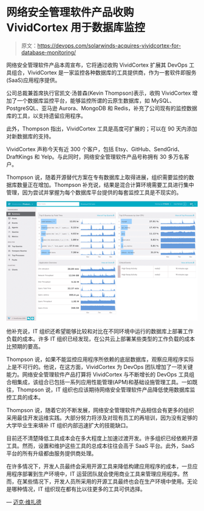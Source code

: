 # 网络安全管理软件产品收购 VividCortex 用于数据库监控

> 原文：<https://devops.com/solarwinds-acquires-vividcortex-for-database-monitoring/>

网络安全管理软件产品本周宣布，它将通过收购 VividCortex 扩展其 DevOps 工具组合，VividCortex 是一家监控各种数据库的工具提供商，作为一套软件即服务(SaaS)应用程序提供。

公司总裁兼首席执行官凯文·汤普森(Kevin Thompson)表示，收购 VividCortex 增加了一个数据库监控平台，能够监控所谓的云原生数据库，如 MySQL、PostgreSQL、亚马逊 Aurora、MongoDB 和 Redis，补充了公司现有的监控数据库的工具，以支持遗留应用程序。

此外，Thompson 指出，VividCortex 工具是高度可扩展的；可以在 90 天内添加对新数据库的支持。

VividCortex 声称今天有近 300 个客户，包括 Etsy、GitHub、SendGrid、DraftKings 和 Yelp。与此同时，网络安全管理软件产品号称拥有 30 多万名客户。

Thompson 说，随着开源替代方案在专有数据库上取得进展，组织需要监控的数据库数量正在增加。Thompson 补充说，结果是混合计算环境需要工具进行集中管理，因为尝试并掌握为每个数据库平台提供的每套监控工具是不现实的。

![SolarWinds VividCortex](img/595379d02351c810c051db12e8d38d83.png)

他补充说，IT 组织还希望能够比较和对比在不同环境中运行的数据库上部署工作负载的成本。许多 IT 组织已经发现，在公共云上部署某些类型的工作负载的成本比预期的要高。

Thompson 说，如果不能监控应用程序所依赖的底层数据库，观察应用程序实际上是不可行的。他说，在这方面，VividCortex 为 DevOps 团队增加了一项关键能力。网络安全管理软件产品打算将 VividCortex 与不断增长的 DevOps 工具组合相集成，该组合已包括一系列应用性能管理(APM)和基础设施管理工具。一如既往，Thompson 说，IT 组织也应该期待网络安全管理软件产品降低使用数据库监控工具的成本。

Thompson 说，随着它的不断发展，网络安全管理软件产品相信会有更多的组织采用最佳开发运维实践。大部分努力将涉及对现有员工的再培训，因为没有足够的大学毕业生来填补 IT 组织内部迅速扩大的技能缺口。

目前还不清楚降低工具成本会在多大程度上加速过渡开发。许多组织已经依赖开源工具。然而，设置和维护这些工具的总成本往往会高于 SaaS 平台。此外，SaaS 平台的所有升级都由服务提供商处理。

在许多情况下，开发人员最终会采用开源工具来降低构建应用程序的成本，一旦应用程序部署到生产环境中，IT 运营团队就会使用商业工具来管理应用程序。然而，在某些情况下，开发人员所采用的开源工具最终也会在生产环境中使用。无论是哪种情况，IT 组织现在都有比以往更多的工具可供选择。

— [迈克·维扎德](https://devops.com/author/mike-vizard/)